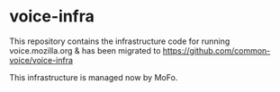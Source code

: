# voice-infra

This repository contains the infrastructure code for running voice.mozilla.org & has been migrated to https://github.com/common-voice/voice-infra

This infrastructure is managed now by MoFo.
